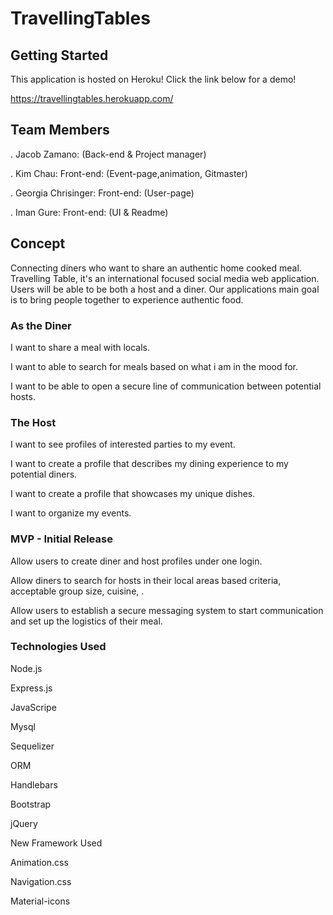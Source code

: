 # TravellingTables



## Getting Started

This application is hosted on Heroku! Click the link below for a demo!

 https://travellingtables.herokuapp.com/


##  Team Members

. Jacob Zamano:   (Back-end & Project manager)

. Kim Chau:  Front-end:     (Event-page,animation, Gitmaster)

. Georgia Chrisinger:    Front-end: (User-page)

. Iman Gure:    Front-end:  (UI & Readme)

## Concept


Connecting diners who want to share an authentic home cooked meal. Travelling Table,  it's an international focused 
social media web application. Users will be able to be both a host and a diner. Our applications main goal is to 
bring people together to experience authentic food.


###  As the Diner

 
 I want to share a meal with locals.

 I want to able to search for meals based on what i am in the mood for.

 I want to be able to open a secure line of communication between potential hosts.
 

 
 
 
 
 
 ### The Host
 
 
 I want to see profiles of interested parties to my event.
 
 I want to create a profile that describes my dining experience to my potential diners.
 
 I want to create a profile that showcases my unique dishes.
 
 I want to organize my events.








###  MVP - Initial Release
 

 
 Allow users to create diner and host profiles under one login.
 
 Allow diners to search for hosts in their local areas based criteria, acceptable group size, cuisine, .

 Allow users to establish a secure messaging system to start communication and set up the logistics of their meal.






###  Technologies Used


Node.js

Express.js

JavaScripe

Mysql

Sequelizer

ORM

Handlebars

Bootstrap

jQuery


New Framework Used

Animation.css

Navigation.css

Material-icons
